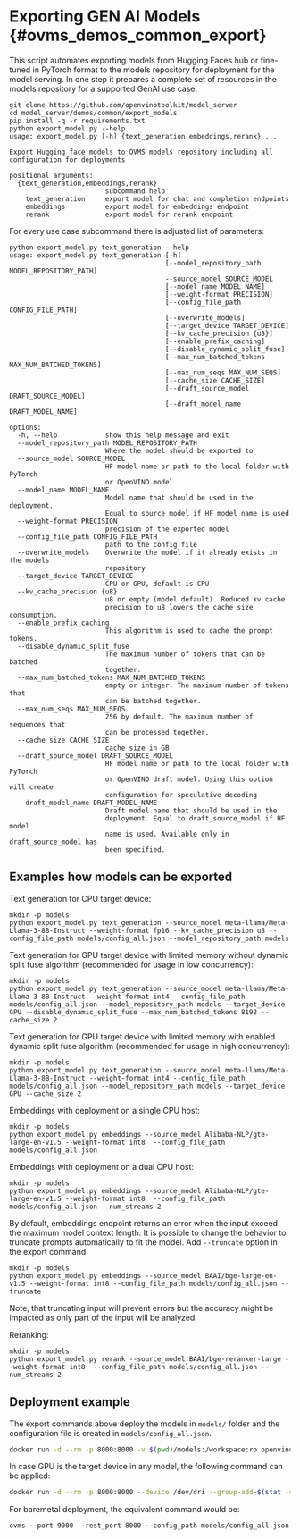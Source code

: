 # Exporting GEN AI Models {#ovms_demos_common_export}

This script automates exporting models from Hugging Faces hub or fine-tuned in PyTorch format to the models repository for deployment for the model serving.
In one step it prepares a complete set of resources in the models repository for a supported GenAI use case.

```console
git clone https://github.com/openvinotoolkit/model_server
cd model_server/demos/common/export_models
pip install -q -r requirements.txt
python export_model.py --help
usage: export_model.py [-h] {text_generation,embeddings,rerank} ...

Export Hugging face models to OVMS models repository including all configuration for deployments

positional arguments:
  {text_generation,embeddings,rerank}
                        subcommand help
    text_generation     export model for chat and completion endpoints
    embeddings          export model for embeddings endpoint
    rerank              export model for rerank endpoint
```
For every use case subcommand there is adjusted list of parameters:

```console
python export_model.py text_generation --help
usage: export_model.py text_generation [-h]
                                       [--model_repository_path MODEL_REPOSITORY_PATH]
                                       --source_model SOURCE_MODEL
                                       [--model_name MODEL_NAME]
                                       [--weight-format PRECISION]
                                       [--config_file_path CONFIG_FILE_PATH]
                                       [--overwrite_models]
                                       [--target_device TARGET_DEVICE]
                                       [--kv_cache_precision {u8}]
                                       [--enable_prefix_caching]
                                       [--disable_dynamic_split_fuse]
                                       [--max_num_batched_tokens MAX_NUM_BATCHED_TOKENS]
                                       [--max_num_seqs MAX_NUM_SEQS]
                                       [--cache_size CACHE_SIZE]
                                       [--draft_source_model DRAFT_SOURCE_MODEL]
                                       [--draft_model_name DRAFT_MODEL_NAME]

options:
  -h, --help            show this help message and exit
  --model_repository_path MODEL_REPOSITORY_PATH
                        Where the model should be exported to
  --source_model SOURCE_MODEL
                        HF model name or path to the local folder with PyTorch
                        or OpenVINO model
  --model_name MODEL_NAME
                        Model name that should be used in the deployment.
                        Equal to source_model if HF model name is used
  --weight-format PRECISION
                        precision of the exported model
  --config_file_path CONFIG_FILE_PATH
                        path to the config file
  --overwrite_models    Overwrite the model if it already exists in the models
                        repository
  --target_device TARGET_DEVICE
                        CPU or GPU, default is CPU
  --kv_cache_precision {u8}
                        u8 or empty (model default). Reduced kv cache
                        precision to u8 lowers the cache size consumption.
  --enable_prefix_caching
                        This algorithm is used to cache the prompt tokens.
  --disable_dynamic_split_fuse
                        The maximum number of tokens that can be batched
                        together.
  --max_num_batched_tokens MAX_NUM_BATCHED_TOKENS
                        empty or integer. The maximum number of tokens that
                        can be batched together.
  --max_num_seqs MAX_NUM_SEQS
                        256 by default. The maximum number of sequences that
                        can be processed together.
  --cache_size CACHE_SIZE
                        cache size in GB
  --draft_source_model DRAFT_SOURCE_MODEL
                        HF model name or path to the local folder with PyTorch
                        or OpenVINO draft model. Using this option will create
                        configuration for speculative decoding
  --draft_model_name DRAFT_MODEL_NAME
                        Draft model name that should be used in the
                        deployment. Equal to draft_source_model if HF model
                        name is used. Available only in draft_source_model has
                        been specified.
```

## Examples how models can be exported

Text generation for CPU target device:
```console
mkdir -p models
python export_model.py text_generation --source_model meta-llama/Meta-Llama-3-8B-Instruct --weight-format fp16 --kv_cache_precision u8 --config_file_path models/config_all.json --model_repository_path models 
```

Text generation for GPU target device with limited memory without dynamic split fuse algorithm (recommended for usage in low concurrency):
```console
mkdir -p models
python export_model.py text_generation --source_model meta-llama/Meta-Llama-3-8B-Instruct --weight-format int4 --config_file_path models/config_all.json --model_repository_path models --target_device GPU --disable_dynamic_split_fuse --max_num_batched_tokens 8192 --cache_size 2
```

Text generation for GPU target device with limited memory with enabled dynamic split fuse algorithm (recommended for usage in high concurrency):
```console
mkdir -p models
python export_model.py text_generation --source_model meta-llama/Meta-Llama-3-8B-Instruct --weight-format int4 --config_file_path models/config_all.json --model_repository_path models --target_device GPU --cache_size 2
```

Embeddings with deployment on a single CPU host:
```console
mkdir -p models
python export_model.py embeddings --source_model Alibaba-NLP/gte-large-en-v1.5 --weight-format int8  --config_file_path models/config_all.json
```

Embeddings with deployment on a dual CPU host:
```console
mkdir -p models
python export_model.py embeddings --source_model Alibaba-NLP/gte-large-en-v1.5 --weight-format int8  --config_file_path models/config_all.json --num_streams 2
```

By default, embeddings endpoint returns an error when the input exceed the maximum model context length.
It is possible to change the behavior to truncate prompts automatically to fit the model. Add `--truncate` option in the export command.
```console
mkdir -p models
python export_model.py embeddings --source_model BAAI/bge-large-en-v1.5 --weight-format int8 --config_file_path models/config_all.json --truncate
```
Note, that truncating input will prevent errors but the accuracy might be impacted as only part of the input will be analyzed.

Reranking:
```console
mkdir -p models
python export_model.py rerank --source_model BAAI/bge-reranker-large --weight-format int8  --config_file_path models/config_all.json --num_streams 2
```

## Deployment example

The export commands above deploy the models in `models/` folder and the configuration file is created in `models/config_all.json`.

```bash
docker run -d --rm -p 8000:8000 -v $(pwd)/models:/workspace:ro openvino/model_server:latest --port 9000 --rest_port 8000 --config_path /workspace/config_all.json
```

In case GPU is the target device in any model, the following command can be applied:
```bash
docker run -d --rm -p 8000:8000 --device /dev/dri --group-add=$(stat -c "%g" /dev/dri/render* | head -n 1) -v $(pwd)/models:/workspace:ro openvino/model_server:latest-gpu --port 9000 --rest_port 8000 --config_path /workspace/config_all.json
```

For baremetal deployment, the equivalent command would be:
```console
ovms --port 9000 --rest_port 8000 --config_path models/config_all.json
```